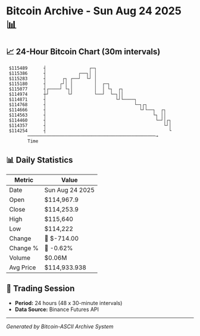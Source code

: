 # Bitcoin Archive - Sun Aug 24 2025 📊

## 📈 24-Hour Bitcoin Chart (30m intervals)

```
 $115489      ┤                ┌─┐                             
 $115386      ┤            ┌──┐│ │                             
 $115283      ┤      ┌┐ ┌──┘  └┘ │                             
 $115180      ┤     ┌┘│ │        │  ┌─┐                        
 $115077      ┤┌────┘ └┐│        │  │ └┐  ┌┐                   
 $114974      ┼┘       └┘        └──┘  └─┐││                   
 $114871      ┤                          └┘└────┐              
 $114768      ┤                                 └─┐┌┐          
 $114666      ┤                                   └┘└──┐  ┌┐   
 $114563      ┤                                        └┐ ││   
 $114460      ┤                                         └─┘│┌┐ 
 $114357      ┤                                            └┘│ 
 $114254      ┤                                              └ 
        ────────────────────────────────────────────────→
        Time
```

## 📊 Daily Statistics

| Metric | Value |
|--------|-------|
| Date | Sun Aug 24 2025 |
| Open | $114,967.9 |
| Close | $114,253.9 |
| High | $115,640 |
| Low | $114,222 |
| Change | 🔴 $-714.00 |
| Change % | 🔴 -0.62% |
| Volume | $0.06M |
| Avg Price | $114,933.938 |

## 📅 Trading Session

- **Period:** 24 hours (48 x 30-minute intervals)
- **Data Source:** Binance Futures API

---
*Generated by Bitcoin-ASCII Archive System*
